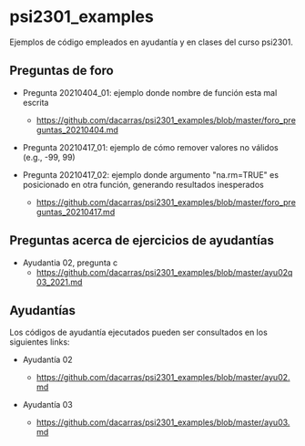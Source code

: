 # psi2301_examples
Ejemplos de código empleados en ayudantía y en clases del curso psi2301.

## Preguntas de foro

- Pregunta 20210404_01: ejemplo donde nombre de función esta mal escrita
  + https://github.com/dacarras/psi2301_examples/blob/master/foro_preguntas_20210404.md

- Pregunta 20210417_01: ejemplo de cómo remover valores no válidos (e.g., -99, 99)
- Pregunta 20210417_02: ejemplo donde argumento "na.rm=TRUE" es posicionado en otra función, generando resultados inesperados
  + https://github.com/dacarras/psi2301_examples/blob/master/foro_preguntas_20210417.md

## Preguntas acerca de ejercicios de ayudantías

- Ayudantia 02, pregunta c
  + https://github.com/dacarras/psi2301_examples/blob/master/ayu02q03_2021.md

## Ayudantías

Los códigos de ayudantía ejecutados pueden ser consultados en los siguientes links:

- Ayudantía 02
  + https://github.com/dacarras/psi2301_examples/blob/master/ayu02.md

- Ayudantía 03
  + https://github.com/dacarras/psi2301_examples/blob/master/ayu03.md
  


